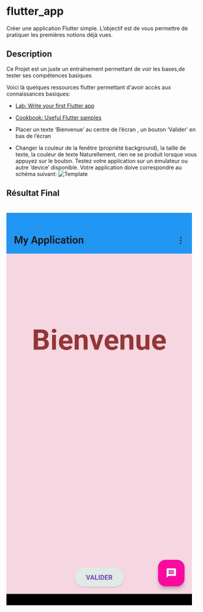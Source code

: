 # flutter_app

Créer une application Flutter simple. L’objectif est de vous permettre de pratiquer les premières notions déjà vues.

## Description

Ce Projet est un juste un entraînement permettant de voir les bases,de tester ses compétences basiques

Voici là quelques ressources flutter permettant d'avoir accès aux connaissances basiques:

- [Lab: Write your first Flutter app](https://docs.flutter.dev/get-started/codelab)
- [Cookbook: Useful Flutter samples](https://docs.flutter.dev/cookbook)

- Placer un texte ‘Bienvenue’ au centre de l’écran , un bouton ‘Valider’ en bas de l’écran
- Changer la couleur de la fenêtre (propriété background), la taille de texte, la couleur de texte
    Naturellement, rien ne se produit lorsque vous appuyez sur le bouton. Testez votre application sur un émulateur ou autre ‘device’ disponible.
    Votre application doive correspondre au schéma suivant:
![Template](https://apcpedagogie.com/wp-content/uploads/2023/02/Exercices-et-TP-Flutter-Serie-01-ex01.jpg)

## Résultat Final
![Résultat](lib/apercu/resultat.jpg)
=======

